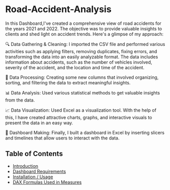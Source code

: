 
# Road-Accident-Analysis
In this Dashboard,I've created a comprehensive view of road accidents for the years 2021 and 2022. The objective was to provide valuable insights to clients and shed light on accident trends. Here's a glimpse of my approach:

🔍 Data Gathering & Cleaning:
I imported the CSV file and performed various activities such as applying filters, removing duplicates, fixing errors, and transforming the data into an easily analyzable format. The data includes information about accidents, such as the number of vehicles involved, severity of the accident, and the location and time of the accident.


🔄 Data Processing:
Creating some new columns that involved organizing, sorting, and filtering the data to extract meaningful insights.


📊 Data Analysis: 
Used various statistical methods to get valuable insights from the data.

📈 Data Visualization: 
Used Excel as a visualization tool. With the help of this, I have created attractive charts, graphs, and interactive visuals to present the data in an easy way.

🔄 Dashboard Making: 
Finally, I built a dashboard in Excel by inserting slicers and timelines that allow users to interact with the data.

## Table of Contents
* [Introduction](#Introduction)
* [Dashboard Requirements](#Dashboard-Requirements)
* [Installation / Usage](#Installation--Usage)
* [DAX Formulas Used in Measures](#DAX-Formulas-Used-in-Measures)

